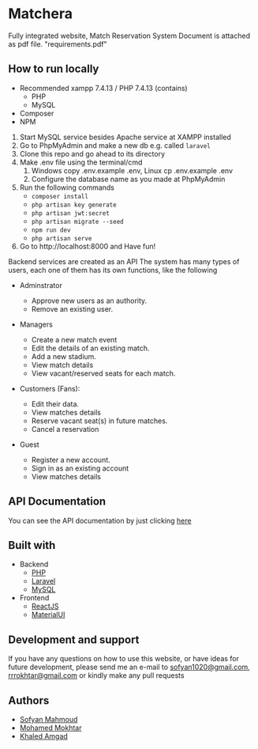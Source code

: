 Matchera
=============
Fully integrated website, Match Reservation System
Document is attached as pdf file. "requirements.pdf"

## How to run locally 
- Recommended xampp 7.4.13 / PHP 7.4.13 (contains)
    - PHP
    - MySQL
- Composer
- NPM

1. Start MySQL service besides Apache service at XAMPP installed
2. Go to PhpMyAdmin and make a new db e.g. called `laravel`
3. Clone this repo and go ahead to its directory
4. Make .env file using the terminal/cmd
    1. Windows copy .env.example .env, Linux cp .env.example .env
    2. Configure the database name as you made at PhpMyAdmin
5. Run the following commands
    - `composer install`
    - `php artisan key generate`
    - `php artisan jwt:secret`
    - `php artisan migrate --seed`
    - `npm run dev`
    - `php artisan serve`
6. Go to http://localhost:8000 and Have fun!

Backend services are created as an API 
The system has many types of users, each one of them has its own functions, like the following

* Adminstrator
    * Approve new users as an authority.
    * Remove an existing user.

* Managers
    * Create a new match event
    * Edit the details of an existing match.
    * Add a new stadium.
    * View match details
    * View vacant/reserved seats for each match.

* Customers (Fans):
    * Edit their data.
    * View matches details
    * Reserve vacant seat(s) in future matches.
    * Cancel a reservation

* Guest
    * Register a new account.
    * Sign in as an existing account
    * View matches details


## API Documentation
You can see the API documentation by just clicking [here](https://docs0.herokuapp.com/#introduction)

## Built with 
- Backend
    * [PHP]()
    * [Laravel]()
    * [MySQL]()
- Frontend
    * [ReactJS]()
    * [MaterialUI]()

## Development and support 
If you have any questions on how to use this website, or have ideas for future development, 
please send me an e-mail to sofyan1020@gmail.com, rrrokhtar@gmail.com or kindly make any pull requests


## Authors
* [Sofyan Mahmoud](https://github.com/sofyanmahmoud0000)
* [Mohamed Mokhtar]()
* [Khaled Amgad]()
